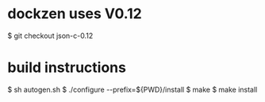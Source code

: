 # dockzen uses V0.12
$ git checkout json-c-0.12

# build instructions
$ sh autogen.sh
$ ./configure --prefix=${PWD}/install
$ make
$ make install
